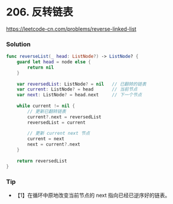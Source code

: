 # 206. 反转链表

<https://leetcode-cn.com/problems/reverse-linked-list>


### Solution

```swift
func reverseList(_ head: ListNode?) -> ListNode? {
    guard let head = node else {
        return nil
    }
   
    var reversedList: ListNode? = nil   // 已翻转的链表
    var current: ListNode? = head       // 当前节点
    var next: ListNode? = head.next     // 下一个节点
    
    while current != nil {
        // 更新已翻转链表
        current?.next = reversedList
        reversedList = current
        
        // 更新 current next 节点
        current = next
        next = current?.next
    }
    
    return reversedList
}

```

### Tip

 - 【1】在循环中原地改变当前节点的 next 指向已经已逆序好的链表。